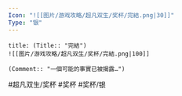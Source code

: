 ```yaml
---
Icon: "![[图片/游戏攻略/超凡双生/奖杯/完結.png|30]]"
Type: "银"
---
```

```ad-common-silver-trophy
title: (Title:: "完結")
![[图片/游戏攻略/超凡双生/奖杯/完結.png|100]]

(Comment:: "一個可能的事實已被揭露…")
```

#超凡双生/奖杯 #奖杯 #奖杯/银
